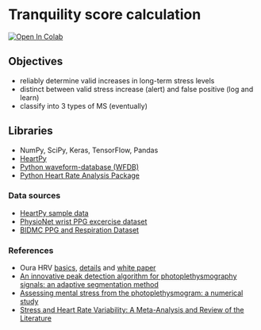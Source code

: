 # **Tranquility score** calculation

[![Open In Colab](https://colab.research.google.com/assets/colab-badge.svg)](https://colab.research.google.com/github/thefindersteam/ms_analyser/blob/master/tranquility_score_calc.ipynb)

## Objectives

- reliably determine valid increases in long-term stress levels
- distinct between valid stress increase (alert) and false positive (log and learn)
- classify into 3 types of MS (eventually)


## Libraries
- NumPy, SciPy, Keras, TensorFlow, Pandas
- [HeartPy](https://pypi.org/project/heartpy/)
- [Python waveform-database (WFDB)](https://wfdb.readthedocs.io/en/latest/)
- [Python Heart Rate Analysis Package](https://github.com/paulvangentcom/heartrate_analysis_python)

### Data sources
- [HeartPy sample data](https://python-heart-rate-analysis-toolkit.readthedocs.io/en/latest/heartpy.heartpy.html#heartpy.load_exampledata)
- [PhysioNet wrist PPG excercise dataset](https://physionet.org/content/wrist/1.0.0/)
- [BIDMC PPG and Respiration Dataset](https://physionet.org/content/bidmc/1.0.0/)

### References
- Oura HRV [basics](https://ouraring.com/heart-rate-variability-basics/), [details](https://ouraring.com/how-to-measure-heart-rate-variability/) and [white paper](https://d1a0efioav7lro.cloudfront.net/wp-content/uploads/2018/10/23112753/The-HRV-of-the-Ring-Comparison-of-OURA-Ring-to-ECG.pdf)
- [An innovative peak detection algorithm for photoplethysmography signals: an adaptive segmentation method](https://www.researchgate.net/publication/299593684_An_innovative_peak_detection_algorithm_for_photoplethysmography_signals_An_adaptive_segmentation_method)
- [Assessing mental stress from the photoplethysmogram: a numerical study](https://www.ncbi.nlm.nih.gov/pmc/articles/PMC5964362/)
- [Stress and Heart Rate Variability: A Meta-Analysis and Review of the Literature](https://www.ncbi.nlm.nih.gov/pubmed/29486547)

